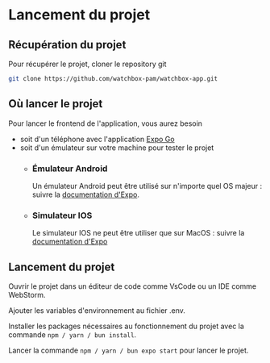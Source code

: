 # Lancement du projet

## Récupération du projet

Pour récupérer le projet, cloner le repository git
```bash
git clone https://github.com/watchbox-pam/watchbox-app.git
```

## Où lancer le projet

Pour lancer le frontend de l'application, vous aurez besoin
- soit d'un téléphone avec l'application [Expo Go](https://expo.dev/go)
- soit d'un émulateur sur votre machine pour tester le projet
    - ### Émulateur Android
        Un émulateur Android peut être utilisé sur n'importe quel OS majeur : suivre la [documentation d'Expo](https://docs.expo.dev/workflow/android-studio-emulator/).
    - ### Simulateur IOS
        Le simulateur IOS ne peut être utiliser que sur MacOS : suivre la [documentation d'Expo](https://docs.expo.dev/workflow/ios-simulator/)

## Lancement du projet

Ouvrir le projet dans un éditeur de code comme VsCode ou un IDE comme WebStorm.

Ajouter les variables d'environnement au fichier .env.

Installer les packages nécessaires au fonctionnement du projet avec la commande `npm / yarn / bun install`.

Lancer la commande `npm / yarn / bun expo start` pour lancer le projet.